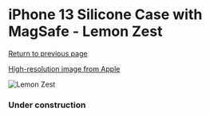 # iPhone 13 Silicone Case with MagSafe - Lemon Zest

[Return to previous page](/iphone_13)

[High-resolution image from Apple](https://store.storeimages.cdn-apple.com/8756/as-images.apple.com/is/MN623?wid=4500&hei=4500&fmt=png)

<div style="width: 384px"><img src="/everypreview/MN623.png" alt="Lemon Zest"></div>

### Under construction
